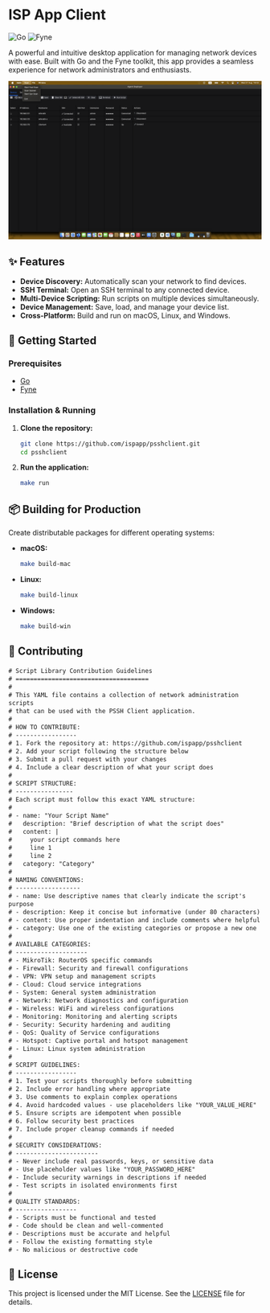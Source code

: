 # ISP App Client

![Go](https://img.shields.io/badge/Go-00ADD8?style=for-the-badge&logo=go&logoColor=white)
![Fyne](https://img.shields.io/badge/Fyne-00A8E8?style=for-the-badge&logo=fyne&logoColor=white)

A powerful and intuitive desktop application for managing network devices with ease. Built with Go and the Fyne toolkit, this app provides a seamless experience for network administrators and enthusiasts.

![App Screenshot](./Screenshot.png)  <!-- Replace with your actual screenshot -->

## ✨ Features

- **Device Discovery:** Automatically scan your network to find devices.
- **SSH Terminal:** Open an SSH terminal to any connected device.
- **Multi-Device Scripting:** Run scripts on multiple devices simultaneously.
- **Device Management:** Save, load, and manage your device list.
- **Cross-Platform:** Build and run on macOS, Linux, and Windows.

## 🚀 Getting Started

### Prerequisites

- [Go](https://golang.org/doc/install)
- [Fyne](https://developer.fyne.io/started/)

### Installation & Running

1.  **Clone the repository:**
    ```sh
    git clone https://github.com/ispapp/psshclient.git
    cd psshclient
    ```

2.  **Run the application:**
    ```sh
    make run
    ```

## 📦 Building for Production

Create distributable packages for different operating systems:

- **macOS:**
  ```sh
  make build-mac
  ```

- **Linux:**
  ```sh
  make build-linux
  ```

- **Windows:**
  ```sh
  make build-win
  ```

## 🤝 Contributing

```
# Script Library Contribution Guidelines
# =====================================
# 
# This YAML file contains a collection of network administration scripts
# that can be used with the PSSH Client application.
#
# HOW TO CONTRIBUTE:
# -----------------
# 1. Fork the repository at: https://github.com/ispapp/psshclient
# 2. Add your script following the structure below
# 3. Submit a pull request with your changes
# 4. Include a clear description of what your script does
#
# SCRIPT STRUCTURE:
# ----------------
# Each script must follow this exact YAML structure:
#
# - name: "Your Script Name"
#   description: "Brief description of what the script does"
#   content: |
#     your script commands here
#     line 1
#     line 2
#   category: "Category"
#
# NAMING CONVENTIONS:
# ------------------
# - name: Use descriptive names that clearly indicate the script's purpose
# - description: Keep it concise but informative (under 80 characters)
# - content: Use proper indentation and include comments where helpful
# - category: Use one of the existing categories or propose a new one
#
# AVAILABLE CATEGORIES:
# --------------------
# - MikroTik: RouterOS specific commands
# - Firewall: Security and firewall configurations
# - VPN: VPN setup and management scripts
# - Cloud: Cloud service integrations
# - System: General system administration
# - Network: Network diagnostics and configuration
# - Wireless: WiFi and wireless configurations
# - Monitoring: Monitoring and alerting scripts
# - Security: Security hardening and auditing
# - QoS: Quality of Service configurations
# - Hotspot: Captive portal and hotspot management
# - Linux: Linux system administration
#
# SCRIPT GUIDELINES:
# -----------------
# 1. Test your scripts thoroughly before submitting
# 2. Include error handling where appropriate
# 3. Use comments to explain complex operations
# 4. Avoid hardcoded values - use placeholders like "YOUR_VALUE_HERE"
# 5. Ensure scripts are idempotent when possible
# 6. Follow security best practices
# 7. Include proper cleanup commands if needed
#
# SECURITY CONSIDERATIONS:
# -----------------------
# - Never include real passwords, keys, or sensitive data
# - Use placeholder values like "YOUR_PASSWORD_HERE"
# - Include security warnings in descriptions if needed
# - Test scripts in isolated environments first
#
# QUALITY STANDARDS:
# -----------------
# - Scripts must be functional and tested
# - Code should be clean and well-commented
# - Descriptions must be accurate and helpful
# - Follow the existing formatting style
# - No malicious or destructive code
```

## 📄 License

This project is licensed under the MIT License. See the [LICENSE](./LICENSE) file for details.
